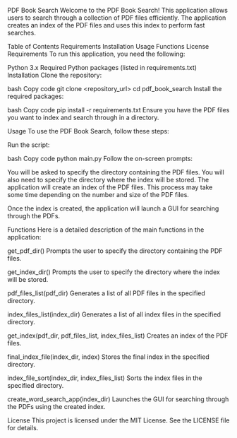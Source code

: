 
PDF Book Search
Welcome to the PDF Book Search! This application allows users to search through a collection of PDF files efficiently. The application creates an index of the PDF files and uses this index to perform fast searches.

Table of Contents
Requirements
Installation
Usage
Functions
License
Requirements
To run this application, you need the following:

Python 3.x
Required Python packages (listed in requirements.txt)
Installation
Clone the repository:

bash
Copy code
git clone <repository_url>
cd pdf_book_search
Install the required packages:

bash
Copy code
pip install -r requirements.txt
Ensure you have the PDF files you want to index and search through in a directory.

Usage
To use the PDF Book Search, follow these steps:

Run the script:

bash
Copy code
python main.py
Follow the on-screen prompts:

You will be asked to specify the directory containing the PDF files.
You will also need to specify the directory where the index will be stored.
The application will create an index of the PDF files. This process may take some time depending on the number and size of the PDF files.

Once the index is created, the application will launch a GUI for searching through the PDFs.

Functions
Here is a detailed description of the main functions in the application:

get_pdf_dir()
Prompts the user to specify the directory containing the PDF files.

get_index_dir()
Prompts the user to specify the directory where the index will be stored.

pdf_files_list(pdf_dir)
Generates a list of all PDF files in the specified directory.

index_files_list(index_dir)
Generates a list of all index files in the specified directory.

get_index(pdf_dir, pdf_files_list, index_files_list)
Creates an index of the PDF files.

final_index_file(index_dir, index)
Stores the final index in the specified directory.

index_file_sort(index_dir, index_files_list)
Sorts the index files in the specified directory.

create_word_search_app(index_dir)
Launches the GUI for searching through the PDFs using the created index.

License
This project is licensed under the MIT License. See the LICENSE file for details.